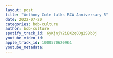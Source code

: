 ```yaml
---
layout: post
title: "Anthony Cole talks BCW Anniversary 5"
date: 2022-07-20
categories: bob-culture
author: bob-culture
spotify_track_id: 6yKjnjY2i8X2q0Og2SBb3j
youtube_video_id: 
apple_track_id: 1000570620961
youtube_metadata: 
---
```

